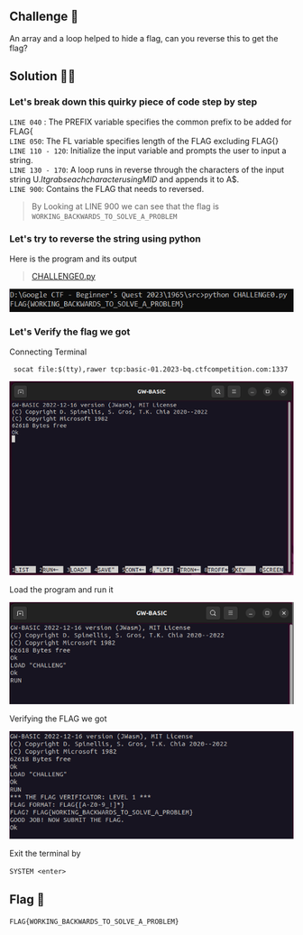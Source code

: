 ## Challenge 🧩

An array and a loop helped to hide a flag, can you reverse this to get the flag?

## Solution 🕵️‍♂️

### Let's break down this quirky piece of code step by step

`LINE 040` : The PREFIX variable specifies the common prefix to be added for FLAG{  </br>
`LINE 050`: The FL variable specifies length of the FLAG excluding FLAG{} </br>
`LINE 110 - 120`: Initialize the input variable and prompts the user to input a string.  </br>
`LINE 130 - 170`:  A loop runs in reverse through the characters of the input string U$. It grabs each character using MID$ and appends it to A$.  </br>
`LINE 900`: Contains the FLAG that needs to reversed.

> By Looking at LINE 900 we can see that the flag is `WORKING_BACKWARDS_TO_SOLVE_A_PROBLEM`

### Let's try to reverse the string using python

Here is the program and its output
> [CHALLENGE0.py](src/CHALLENGE0.py)

![Program Output](src/C0_Flag.PNG)

### Let's Verify the flag we got

Connecting Terminal </br>

```shell
 socat file:$(tty),rawer tcp:basic-01.2023-bq.ctfcompetition.com:1337
```

![Terminal Screen](src/Terminal.PNG)

Load the program and run it

![Load and Run](src/Run.PNG)

Verifying the FLAG we got

![Flag Verification](src/C0_Flag_Verification.PNG)

Exit the terminal by

`SYSTEM <enter>`

## Flag 🚩

`FLAG{WORKING_BACKWARDS_TO_SOLVE_A_PROBLEM}`
